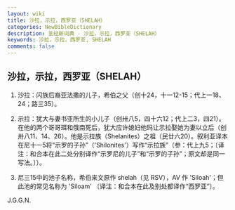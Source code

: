 ```yaml
---
layout: wiki
title: 沙拉，示拉，西罗亚（SHELAH）
categories: NewBibleDictionary
description: 圣经新词典 - 沙拉，示拉，西罗亚（SHELAH）
keywords: 沙拉，示拉，西罗亚, SHELAH
comments: false
---
```


## 沙拉，示拉，西罗亚（SHELAH）

1. 沙拉：闪族后裔亚法撒的儿子，希伯之父（创十24，十一12-15；代上一18、24；路三35）。

2. 示拉：犹大与妻书亚所生的小儿子（创卅八5，四十六12；代上二3，四21）。在他的两个哥哥珥和俄南死后，犹大应许媳妇他玛让示拉娶她为妻以立后（创卅八11、14、26）。他是示拉族（Shelanites）之祖（民廿六20）。叙利亚译本在尼十一5将“示罗的子孙”（'Shilonites'）写作“示拉族”（参：代上九5；〔译注：和合本在此二处分别译作“示罗尼的儿子”和“示罗的子孙”；原文却是同一写法。〕）。

3. 尼三15中的池子名称，希伯来文原作 shelah（见 RSV），AV 作 'Siloah'；但此池的常见名称为 'Siloam' 〔译注：和合本在此及别处都译作“西罗亚”〕。

J.G.G.N.








